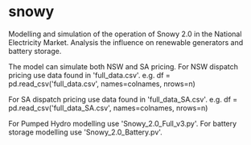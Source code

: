 # snowy

Modelling and simulation of the operation of Snowy 2.0 in the National Electricity Market.
Analysis the influence on renewable generators and battery storage. 

The model can simulate both NSW and SA pricing. 
For NSW dispatch pricing use data found in 'full_data.csv'.
e.g. df = pd.read_csv('full_data.csv', names=colnames, nrows=n) 

For SA dispatch pricing use data found in 'full_data_SA.csv'.
e.g. df = pd.read_csv('full_data_SA.csv', names=colnames, nrows=n) 

For Pumped Hydro modelling use 'Snowy_2.0_Full_v3.py'.
For battery storage modelling use 'Snowy_2.0_Battery.pv'. 
